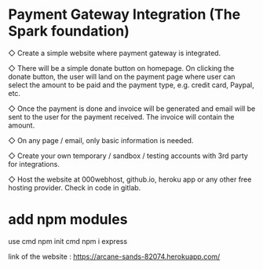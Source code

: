 # Payment Gateway Integration (The Spark foundation)

◇ Create a simple website where payment gateway is integrated.

◇ There will be a simple donate button on homepage. On clicking
the donate button, the user will land on the payment page where
user can select the amount to be paid and the payment type, e.g.
credit card, Paypal, etc.

◇ Once the payment is done and invoice will be generated and
email will be sent to the user for the payment received. The
invoice will contain the amount.

◇ On any page / email, only basic information is needed.

◇ Create your own temporary / sandbox / testing accounts with 3rd
party for integrations.

◇ Host the website at 000webhost, github.io, heroku app or any
other free hosting provider. Check in code in gitlab.

# add npm modules 
use cmd npm init
    cmd npm i express
    
link of the website : https://arcane-sands-82074.herokuapp.com/
